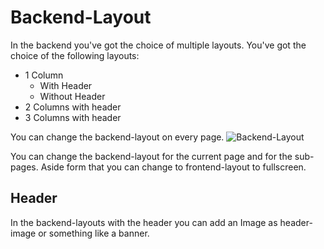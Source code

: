 # Backend-Layout
In the backend you've got the choice of multiple layouts. You've got the choice of the following layouts:
- 1 Column
  - With Header
  - Without Header
- 2 Columns with header
- 3 Columns with header

You can change the backend-layout on every page.
<img src="Images/backend_layout.png" alt="Backend-Layout" title="Backend-Layout"/>

You can change the backend-layout for the current page and for the sub-pages.
Aside form that you can change to frontend-layout to fullscreen.

## Header
In the backend-layouts with the header you can add an Image as header-image or something like a banner.